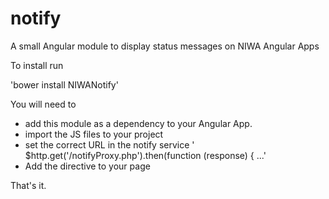 # notify

A small Angular module to display status messages on NIWA Angular Apps

To install run

'bower install NIWANotify'

You will need to

* add this module as a dependency to your Angular App.
* import the JS files to your project
* set the correct URL in the notify service
' $http.get('/notifyProxy.php').then(function (response) { ...'
* Add the directive to your page

That's it.

